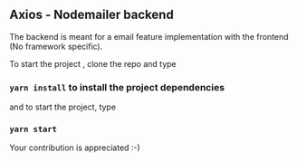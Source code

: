 

## Axios - Nodemailer backend

The backend is meant for a email feature implementation with the frontend (No framework specific).

To start the project , clone the repo and type 

### `yarn install` to install the project dependencies

and to start the project, type

### `yarn start`




Your contribution is appreciated :-)